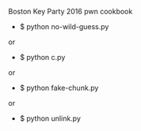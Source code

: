 Boston Key Party 2016 pwn cookbook

* $ python no-wild-guess.py

or 

* $ python c.py 

or 

* $ python fake-chunk.py

or

* $ python unlink.py
